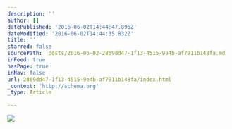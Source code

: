 ```yaml
---
description: ''
author: []
datePublished: '2016-06-02T14:44:47.896Z'
dateModified: '2016-06-02T14:44:35.832Z'
title: ''
starred: false
sourcePath: _posts/2016-06-02-2869dd47-1f13-4515-9e4b-af7911b148fa.md
inFeed: true
hasPage: true
inNav: false
url: 2869dd47-1f13-4515-9e4b-af7911b148fa/index.html
_context: 'http://schema.org'
_type: Article

---
```

![](https://the-grid-user-content.s3-us-west-2.amazonaws.com/abf18674-c13f-423f-aced-a5e559e66727.png)